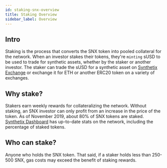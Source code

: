 ```yaml
---
id: staking-snx-overview
title: Staking Overview
sidebar_label: Overview
---
```


## Intro
Staking is the process that converts the SNX token into pooled collateral for the network. When an investor stakes their tokens, they're `minting` sUSD to be used to trade for synthetic assets, whether by the staker or another investor. The staker can trade the sUSD for a synthetic asset on <a class="link" target="_blank" href="https://synthetix.exchange/">Synthetix Exchange</a> or exchange it for ETH or another ERC20 token on a variety of exchanges.


## Why stake?
Stakers earn weekly rewards for collateralizing the network. Without staking, an SNX investor can only profit from an increase in the price of the token. As of November 2019, about 80% of SNX tokens are staked. <a class="link" target="_blank" href="https://dashboard.synthetix.io/">Synthetix Dashboard</a> has up-to-date stats on the network, including the percentage of staked tokens. 

## Who can stake?
Anyone who holds the SNX token. That said, if a staker holds less than 250-500 SNX, gas costs may exceed the benefit of staking rewards.